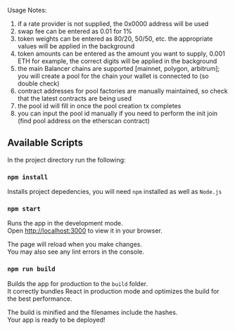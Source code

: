 Usage Notes:

1. if a rate provider is not supplied, the 0x0000 address will be used
2. swap fee can be entered as 0.01 for 1%
3. token weights can be entered as 80/20, 50/50, etc. the appropriate values will be applied in the background
4. token amounts can be entered as the amount you want to supply, 0.001 ETH for example, the correct digits will be applied in the background
5. the main Balancer chains are supported [mainnet, polygon, arbitrum]; you will create a pool for the chain your wallet is connected to (so double check)
6. contract addresses for pool factories are manually maintained, so check that the latest contracts are being used
7. the pool id will fill in once the pool creation tx completes
8. you can input the pool id manually if you need to perform the init join (find pool address on the etherscan contract)

## Available Scripts

In the project directory run the following:

### `npm install`

Installs project depedencies, you will need `npm` installed as well as `Node.js`

### `npm start`

Runs the app in the development mode.\
Open [http://localhost:3000](http://localhost:3000) to view it in your browser.

The page will reload when you make changes.\
You may also see any lint errors in the console.

### `npm run build`

Builds the app for production to the `build` folder.\
It correctly bundles React in production mode and optimizes the build for the best performance.

The build is minified and the filenames include the hashes.\
Your app is ready to be deployed!
